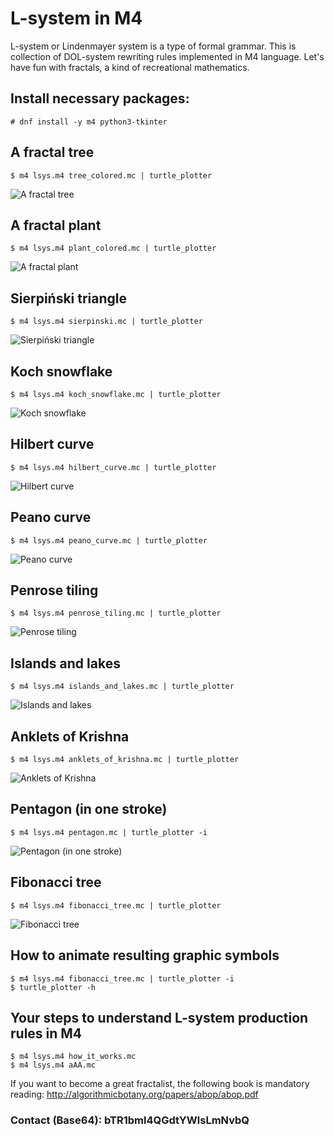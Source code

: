 # L-system in M4
L-system or Lindenmayer system is a type of formal grammar.
This is collection of DOL-system rewriting rules implemented in M4 language.
Let's have fun with fractals, a kind of recreational mathematics.

## Install necessary packages:
```
# dnf install -y m4 python3-tkinter
```
## A fractal tree
```
$ m4 lsys.m4 tree_colored.mc | turtle_plotter
```
![A fractal tree](img/tree.png?raw=true "A tree (young parts are green, old are brown)")

## A fractal plant
```
$ m4 lsys.m4 plant_colored.mc | turtle_plotter
```
![A fractal plant](img/plant.png?raw=true "A plant (young parts are green, old are brown)")

## Sierpiński triangle
```
$ m4 lsys.m4 sierpinski.mc | turtle_plotter
```
![Sierpiński triangle](img/triangle.png?raw=true "Sierpiński triangle")

## Koch snowflake
```
$ m4 lsys.m4 koch_snowflake.mc | turtle_plotter
```
![Koch snowflake](img/koch.png?raw=true "Koch snowflake")

## Hilbert curve
```
$ m4 lsys.m4 hilbert_curve.mc | turtle_plotter
```
![Hilbert curve](img/hilbert.png?raw=true "Hilbert curve")

## Peano curve
```
$ m4 lsys.m4 peano_curve.mc | turtle_plotter
```
![Peano curve](img/peano.png?raw=true "Peano curve")

## Penrose tiling
```
$ m4 lsys.m4 penrose_tiling.mc | turtle_plotter
```
![Penrose tiling](img/penrose.png?raw=true "Penrose tiling")

## Islands and lakes
```
$ m4 lsys.m4 islands_and_lakes.mc | turtle_plotter
```
![Islands and lakes](img/islands.png?raw=true "Islands and lakes")

## Anklets of Krishna
```
$ m4 lsys.m4 anklets_of_krishna.mc | turtle_plotter
```
![Anklets of Krishna](img/anklets.png?raw=true "Anklets of Krishna")

## Pentagon (in one stroke)
```
$ m4 lsys.m4 pentagon.mc | turtle_plotter -i
```
![Pentagon (in one stroke)](img/pentagon.png?raw=true "Pentagon (in one stroke)")

## Fibonacci tree
```
$ m4 lsys.m4 fibonacci_tree.mc | turtle_plotter
```
![Fibonacci tree](img/fibonacci.png?raw=true "Fibonacci tree")

## How to animate resulting graphic symbols
```
$ m4 lsys.m4 fibonacci_tree.mc | turtle_plotter -i
$ turtle_plotter -h
```
## Your steps to understand L-system production rules in M4
```
$ m4 lsys.m4 how_it_works.mc
$ m4 lsys.m4 aAA.mc
```
If you want to become a great fractalist, the following book is mandatory reading:
http://algorithmicbotany.org/papers/abop/abop.pdf

### Contact (Base64): bTR1bml4QGdtYWlsLmNvbQ
